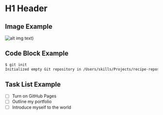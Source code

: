 # H1 Header

## Image Example

![alt img text](https://octodex.github.com/images/yaktocat.png))

## Code Block Example

```bash
$ git init
Initialized empty Git repository in /Users/skills/Projects/recipe-repository/.git/
```
## Task List Example

- [ ] Turn on GitHub Pages
- [ ] Outline my portfolio
- [ ] Introduce myself to the world
